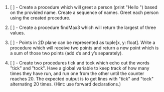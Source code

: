 1. [ ] - Create a procedure which will greet a person (print "Hello <name>") based on the provided name. Create a sequence of names. Greet each person using the created procedure.

2. [ ] - Create a procedure findMax3 which will return the largest of three values.

3. [ ] - Points in 2D plane can be represented as tuple[x, y: float]. Write a procedure which will receive two points and return a new point which is a sum of those two points (add x’s and y’s separately).

4. [ ] - Create two procedures tick and tock which echo out the words "tick" and "tock". Have a global variable to keep track of how many times they have run, and run one from the other until the counter reaches 20. The expected output is to get lines with "tick" and "tock" alternating 20 times. (Hint: use forward declarations.)